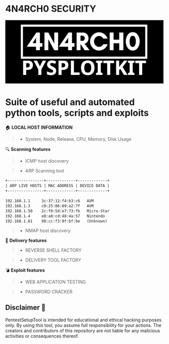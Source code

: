 # 4N4RCH0 SECURITY

![alt text](img/4n4rch0-pysploitkit-banner.png)

# Suite of useful and automated python tools, scripts and exploits

🏠 **LOCAL HOST INFORMATION**

> - System, Node, Release, CPU, Memory, Disk Usage

🔍 **Scanning features**

> - ICMP host discovery
 
> - ARP Scanning tool

```
+----------------+-------------+-------------+
| ARP LIVE HOSTS | MAC ADDRESS | DEVICE DATA |
+----------------+-------------+-------------+

192.168.1.1     3c:37:12:f4:b3:c6	AVM
192.168.1.3	    c0:25:06:89:a2:7f	AVM
192.168.1.50	2c:f0:5d:e7:73:fb	Micro-Star
192.168.1.4	    e8:a0:cd:48:4a:57	Nintendo
192.168.1.61	98:cc:f3:9f:bf:be	(Unknown)

```
 
> - NMAP host discovery

🚀 **Delivery features**

> - REVERSE SHELL FACTORY

> - DELIVERY TOOL FACTORY

💣 **Exploit features**

> - WEB APPLICATION TESTING

> - PASSWORD CRACKER

## Disclaimer 🚫

PentestSetupTool is intended for educational and ethical hacking purposes only. By using this tool, you assume full responsibility for your actions. The creators and contributors of this repository are not liable for any malicious activities or consequences thereof.
